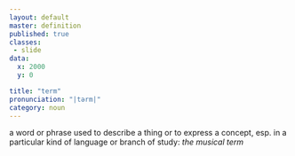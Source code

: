 ```yaml
---
layout: default
master: definition
published: true
classes:
 - slide
data:
  x: 2000
  y: 0

title: "term"
pronunciation: "|tərm|"
category: noun
---
```


a word or phrase used to describe a thing or to express a concept, esp. in a particular kind of language or branch of study: *the musical term*